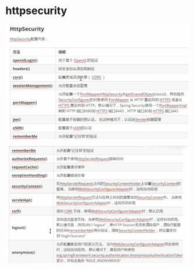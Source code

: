 # httpsecurity

![](../.gitbook/assets/image%20%28293%29.png)

![](../.gitbook/assets/image%20%28276%29.png)

